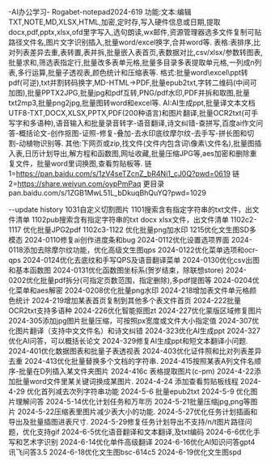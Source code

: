 -AI办公学习-
Rogabet-notepad2024-619
功能:文本:编辑TXT,NOTE,MD,XLSX,HTML,加密,定时存,写入硬件信息或日期,提取docx,pdf,pptx,xlsx,ofd里字写入,选句朗读,wx邮件,资源管理器选多文件复制可贴路径文件名,图片文字识别插入,批量word/excel换字,合并word等.
表格:表排序,比对列表差异去重,表转置,表并拆,批量嵌入表首页,表数据对比,csv/xlsx/参数转图表,批量求和,筛选表指定行,批量改多表单元格,批量多目录多表提取单元格,一列成n列表,多行运算,批量子透视表,颜色统计和压缩表等.
格式:批量word\excel\ppt转pdf(可逆),txt并割转码换字,MD-HTML->PDF,批量epub2txt,字转二维码(中间可加图),批量PPTX2JPG,批量jpg和pdf互转,PNG/pdf水印,PDF并拆和取图,批量txt2mp3,批量png2jpg,批量图转word和excel等.
AI:AI生成ppt,批量译文本文档UTF8-TXT,DOCX,XLSX,PPTX,PDF(200种语言)和图片翻译,批量OCR2txt(可手写字和多语种),语音输入和批量录音转字-语音翻译,诗文纠错-查拼写,百度ai作文问答-概括论文-创作抠图-证照-修复-叠加-去水印底纹摩尔纹-去手写-拼长图和切割-动植物识别等.
其他:下网页或zip,找文件(文件内包含词\像素\文件名),批量图插入表,日历计划导出,解方程和函数图,网址收藏,批量压缩JPG等,aes加密和删除重复文件，批量word里词换图,查看剪贴板等.
链1=https://pan.baidu.com/s/1zV4seTZcnZ_bR4Ni1_cJ0Q?pwd=0619
链2=https://share.weiyun.com/oypPmPaq
更目录pan.baidu.com/s/1ZGB1MwL51L_bDkuqBhQuYQ?pwd=1029

--update history 
1031自定义切割图片
1101搜索含有指定字符串的txt文件，出文件清单
1102pub搜索含有指定字符串的txt docx xlsx文件，出文件清单
1102c2-1117 优化批量JPG2pdf
1102c3-1122 优化批量png加水印
1215优化文生图SD多模态
2024-0110修复ai创作进度条和bug
2024-0112优化设置选项界面
2024-0118添加去除摩尔纹功能，优化高级文生图qps
2024-0122优化菜单选项和ocr-qps
2024-0124优化去底纹和手写QPS及语音翻译菜单
2024-0130优化csv出图和基本函数图
2024-0131优化函数图坐标系(贺岁结束，除联想store)
2024-0202优化批量pdf拆分(可指定页数范围，指定删除),多pdf提图等
2024-0204优化菜单和aes解密
2024-0208优化批量png水印
2024-218增加表文件单元格颜色统计
2024-219增加某表首页复制到其他多个表文件首页
2024-222批量OCR2txt支持多语种
2024-226优化智能抠图zt
2024-227优化蒙版区域修复图片
2024-305添加jpg图片批量压缩，可按照px宽度或文件大小指定值
2024-307优化图片翻译（支持中文文件名）和诗文纠错
2024-323优化AI生成ppt
2024-327优化AI问答，可以概括长论文
2024-329修复AI生成ppt和短文本翻译小问题.
2024-401优化数据图表和批量子表透视表
2024-403优化证件照和比对列表差异去重
2024-413优化批量替换多个文档的字符串.
2024-415按照某表A列文件名顺序-批量在D列插入某文件夹图片
2024-416c 表格提取图片(c-pm)
2024-4-22添加批量word文件里某关键词换成某图片.
2024-4-24 添加查看剪贴板线程
2024-4-29 优化首列减去次列字符串功能
2024-5-6 批量epub2txt
2024-5-9 优化图片理解问答
2024-5-14优化计划任务和万年历
2024-5-21批量压缩jpg,png等图片
2024-5-22压缩表里图片减少表大小的功能.
2024-5-27优化任务计划插画和导出及批量插图进表尺寸.
2024-5-29修复任务计划导出不支持/n/t图片路径问题，优化支持gif
2024-6-5优化语音翻译和文本翻译,及txt编码
2024-6-6优化手写和艺术字识别
2024-6-14优化单件高级翻译
2024-6-16优化AI知识问答gpt4 讯飞问答3.5
2024-6-18优化文生图bsc-614c5
2024-6-19优化文生图spd
